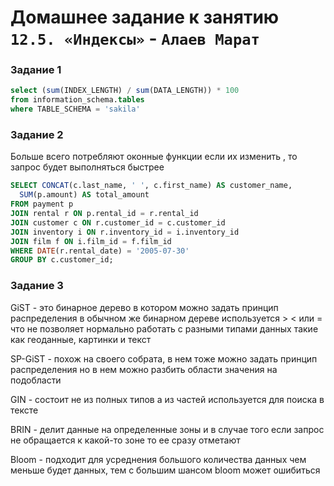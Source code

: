 # Домашнее задание к занятию `12.5. «Индексы»` - `Алаев Марат`


### Задание 1

```SQL
select (sum(INDEX_LENGTH) / sum(DATA_LENGTH)) * 100
from information_schema.tables
where TABLE_SCHEMA = 'sakila'
```



### Задание 2

Больше всего потребляют оконные функции 
если их изменить , то запрос будет выполняться быстрее

```SQL
SELECT CONCAT(c.last_name, ' ', c.first_name) AS customer_name,
  SUM(p.amount) AS total_amount
FROM payment p
JOIN rental r ON p.rental_id = r.rental_id
JOIN customer c ON r.customer_id = c.customer_id
JOIN inventory i ON r.inventory_id = i.inventory_id
JOIN film f ON i.film_id = f.film_id
WHERE DATE(r.rental_date) = '2005-07-30'
GROUP BY c.customer_id;
```




### Задание 3

GiST - это бинарное дерево в котором можно задать принцип распределения 
в обычном же бинарном дереве используется > < или = 
что не позволяет нормально работать с разными типами данных 
такие как геоданные, картинки и текст

SP-GiST - похож на своего собрата, в нем тоже можно задать принцип распределения 
но в нем можно разбить области значения на подобласти

GIN - состоит не из полных типов а из частей используется для поиска в тексте


BRIN - делит данные на определенные зоны 
и в случае того если запрос не обращается к какой-то зоне 
то ее сразу отметают

Bloom - подходит для усреднения большого количества данных 
чем меньше будет данных, тем с большим шансом bloom может ошибиться
